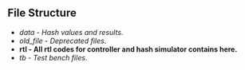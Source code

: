 ## File Structure

* *data - Hash values and results*.
* *old_file - Deprecated files*.
* <b>rtl - All rtl codes for controller and hash simulator contains here.</b>
* *tb - Test bench files*.

